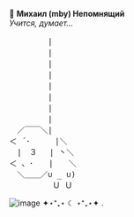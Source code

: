 🦷 **Михаил (mby) Непомнящий**  
*Учится, думает...*  

<pre>
　　　　　|
　　　　　|
　　　　　|
　　　　　|
　　　　　|
　　　　　|
　　　　　|
　　　　　|
　／￣￣＼|
＜ ´･ 　　 |＼
　|　３　 | 丶＼
＜ 、･　　|　　＼
　＼＿＿／∪ _ ∪)
　　　　　 Ｕ Ｕ
</pre>


![image](https://github.com/user-attachments/assets/77c54c01-fead-4352-8d13-806bd6ad3871)
✦⋆⁺₊⋆ 
                                                                                ☾ ⋆⁺₊⋆✦ 
.        
<!--
**wcidfu/wcidfu** is a ✨ _special_ ✨ repository because its `README.md` (this file) appears on your GitHub profile.

Here are some ideas to get you started:

- 🔭 I’m currently working on ...
- 🌱 I’m currently learning ...
- 👯 I’m looking to collaborate on ...
- 🤔 I’m looking for help with ...
- 💬 Ask me about ...
- 📫 How to reach me: ...
- 😄 Pronouns: ...
- ⚡ Fun fact: ...
-->
